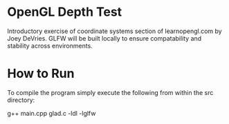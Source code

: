# OpenGL Depth Test

Introductory exercise of coordinate systems section of learnopengl.com by Joey DeVries. 
GLFW will be built locally to ensure compatability and stability across environments.

# How to Run

To compile the program simply execute the following from within the src directory:

g++ main.cpp glad.c -ldl -lglfw
